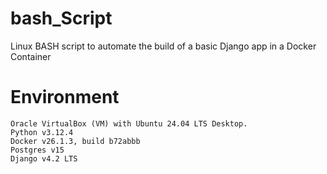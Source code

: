 # bash_Script
Linux BASH script to automate the build of a basic Django app in a Docker Container

# Environment
    Oracle VirtualBox (VM) with Ubuntu 24.04 LTS Desktop.
    Python v3.12.4
    Docker v26.1.3, build b72abbb
    Postgres v15
    Django v4.2 LTS
